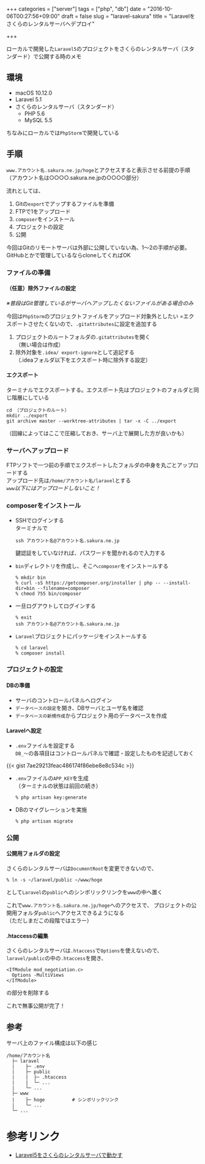 +++
categories = ["server"]
tags = ["php", "db"]
date = "2016-10-06T00:27:56+09:00"
draft = false
slug = "laravel-sakura"
title = "Laravelをさくらのレンタルサーバへデプロイ"

+++

ローカルで開発した`Laravel5`のプロジェクトをさくらのレンタルサーバ（スタンダード）で公開する時のメモ

<!--more-->
## 環境
- macOS 10.12.0
- Laravel 5.1
- さくらのレンタルサーバ（スタンダード）
  - PHP 5.6
  - MySQL 5.5

ちなみにローカルでは`PhpStorm`で開発している

## 手順
`www.アカウント名.sakura.ne.jp/hoge`とアクセスすると表示させる前提の手順  
（アカウント名は○○○○.sakura.ne.jpの○○○○部分）

流れとしては、

1. Gitの`export`でアップするファイルを準備
1. FTPで1をアップロード
1. `composer`をインストール
1. プロジェクトの設定
1. 公開


今回はGitのリモートサーバは外部に公開していない為、1〜2の手順が必要。
GitHubとかで管理しているならcloneしてくればOK


### ファイルの準備
#### （任意）除外ファイルの設定
*※普段はGit管理しているがサーバへアップしたくないファイルがある場合のみ*

今回は`PhpStorm`のプロジェクトファイルをアップロード対象外としたい
=エクスポートさせたくないので、`.gitattributes`に設定を追加する


1. プロジェクトのルートフォルダの`.gitattributes`を開く  
  （無い場合は作成）
1. 除外対象を`.idea/ export-ignore`として追記する  
  （.ideaフォルダ以下をエクスポート時に除外する設定）  

#### エクスポート
ターミナルでエクスポートする。エクスポート先はプロジェクトのフォルダと同じ階層にしている

```
cd （プロジェクトのルート）
mkdir ../export
git archive master --worktree-attributes | tar -x -C ../export
```
（回線によってはここで圧縮しておき、サーバ上で展開した方が良いかも）

### サーバへアップロード
FTPソフトで一つ前の手順でエクスポートしたフォルダの中身を丸ごとアップロードする  
アップロード先は`/home/アカウント名/laravel`とする  
*`www`以下にはアップロードしないこと！*

### composerをインストール
- SSHでログインする  
  ターミナルで  
  ```
  ssh アカウント名@アカウント名.sakura.ne.jp
  ``` 
  鍵認証をしていなければ、パスワードを聞かれるので入力する

- `bin`ディレクトリを作成し、そこへ`composer`をインストールする  
  ```
  % mkdir bin
  % curl -sS https://getcomposer.org/installer | php -- --install-dir=bin --filename=composer
  % chmod 755 bin/composer
  ``` 
- 一旦ログアウトしてログインする  
  ```
  % exit
  ssh アカウント名@アカウント名.sakura.ne.jp
  ```
- `Laravel`プロジェクトにパッケージをインストールする  
  ```
  % cd laravel
  % composer install
  ```

### プロジェクトの設定
#### DBの準備
- サーバのコントロールパネルへログイン
- `データベースの設定`を開き、DBサーバとユーザ名を確認
- `データベースの新規作成`からプロジェクト用のデータベースを作成

#### Laravelへ設定
- `.env`ファイルを設定する  
  `DB_〜`の各項目はコントロールパネルで確認・設定したものを記述しておく

{{< gist 7ae29213feac486174f86ebe8e8c534c >}}

- `.env`ファイルの`APP_KEY`を生成  
  （ターミナルの状態は前回の続き）
  ```
  % php artisan key:generate  
  ```

- DBのマイグレーションを実施
  ```
  % php artisan migrate  
  ```

### 公開
#### 公開用フォルダの設定
さくらのレンタルサーバは`DocumentRoot`を変更できないので、
```
% ln -s ~/laravel/public ~/www/hoge
```
として`Laravel`の`public`へのシンボリックリンクを`www`の中へ置く

これで`www.アカウント名.sakura.ne.jp/hoge`へのアクセスで、
プロジェクトの公開用フォルダ`public`へアクセスできるようになる  
（ただしまだこの段階ではエラー）

#### .htaccessの編集
さくらのレンタルサーバは`.htaccess`で`Options`を使えないので、
`laravel/public`の中の`.htaccess`を開き、
```
<IfModule mod_negotiation.c>
  Options -MultiViews
</IfModule>
```
の部分を削除する

これで無事公開が完了！

## 参考
サーバ上のファイル構成は以下の感じ
```
/home/アカウント名
  ├─ laravel
  |    ├─ .env
  |    ├─ public
  |    |  ├─ .htaccess
  |    |  └─ ...
  |    └─ ...
  ├─ www
  |    ├─ hoge          # シンボリックリンク
  |    └─ ...
  └─ ...
```

# 参考リンク
- [Laravel5をさくらのレンタルサーバで動かす](http://c-rtx.com/2015/09/22/laravel-on-sakura-rental-server/)